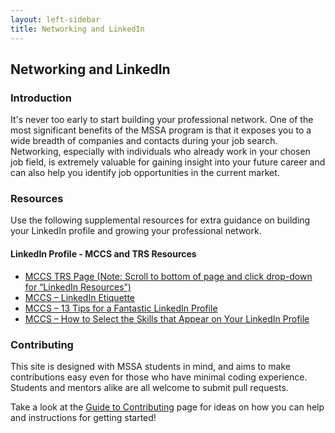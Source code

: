 ```yaml
---
layout: left-sidebar
title: Networking and LinkedIn
---
```


## Networking and LinkedIn

### Introduction

It's never too early to start building your professional network.  One of the most significant benefits of the MSSA program is that it exposes you to a wide breadth of companies and contacts during your job search.  Networking, especially with individuals who already work in your chosen job field, is extremely valuable for gaining insight into your future career and can also help you identify job opportunities in the current market.

### Resources

Use the following supplemental resources for extra guidance on building your LinkedIn profile and growing your professional network.

#### LinkedIn Profile - MCCS and TRS Resources

* [MCCS TRS Page (Note: Scroll to bottom of page and click drop-down for “LinkedIn Resources”)](https://usmc-mccs.org/services/career/transition-readiness/)
* [MCCS – LinkedIn Etiquette](https://usmc-mccs.org/articles/linkedin-etiquette/)
* [MCCS – 13 Tips for a Fantastic LinkedIn Profile](https://usmc-mccs.org/articles/13-tips-for-a-fantastic-linkedin-profile/)
* [MCCS – How to Select the Skills that Appear on Your LinkedIn Profile](https://usmc-mccs.org/articles/how-to-select-the-skills-that-appear-on-your-linkedin-profile/)


### Contributing

This site is designed with MSSA students in mind, and aims to make contributions easy even for those who have minimal coding experience.  Students and mentors alike are all welcome to submit pull requests.

Take a look at the [Guide to Contributing](/contributing.html) page for ideas on how you can help and instructions for getting started!
